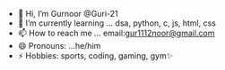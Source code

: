 - 👋 Hi, I’m Gurnoor @Guri-21
- 🌱 I’m currently learning ... dsa, python, c, js, html, css
- 📫 How to reach me ... email:gur1112noor@gmail.com
- 😄 Pronouns: ...he/him
- ⚡ Hobbies: sports, coding, gaming, gym✨

<!---
Guri-21/Guri-21 is a ✨ special ✨ repository because its `README.md` (this file) appears on your GitHub profile.
You can click the Preview link to take a look at your changes.
--->
